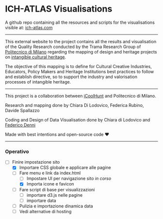 # ICH-ATLAS Visualisations

A github repo containing all the resources and scripts for the visualisations visible at: [ich-atlas.com](https://tramadev.nextatlas.com/)

---

This external website to the project contains all the results and visualisation of the Quality Research conducted by the Trama Research Group of [Politecnico di Milano](https://dipartimentodesign.polimi.it/it) regarding the mapping of design and heritage projects on [intangible cultural heritage](https://ich.unesco.org/en/what-is-intangible-heritage-00003).

The objective of this mapping is to define for Cultural Creative Industries, Educators, Policy Makers and Heritage Institutions best practices to follow and establish directive, so to support the industry and valorisation processes of intangible heritage.

---

This project is a collaboration between [iCoolHunt](https://www.nextatlas.com/) and Politecnico di Milano.

Research and mapping done by Chiara Di Lodovico, Federica Rubino, Davide Spallazzo

Coding and Design of Data Visualisation done by Chiara di Lodovico and [Federico Denni](https://federicodenni.com/)

Made with best intentions and open-source code :heart:

---

### Operativo

- [ ] Finire impostazione sito
  - [x] Importare CSS globale e applicare alle pagine
  - [ ] Fare menu e link da index.html
    - [ ] Impostare UI per navigazione sito _in corso_
    - [x] Importa icone e favicon
  - [ ] Fare script di base per visualizzazioni
    - [ ] importare d3.js nelle pagine
    - [ ] importare data
  - [ ] Pulizia e importazione dinamica data
  - [ ] Vedi alternative di hosting
